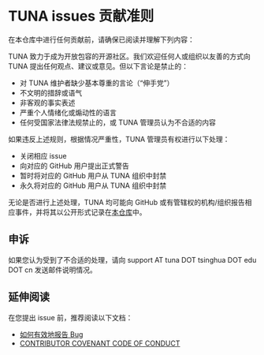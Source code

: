 # TUNA issues 贡献准则

在本仓库中进行任何贡献前，请确保已阅读并理解下列内容：

TUNA 致力于成为开放包容的开源社区。我们欢迎任何人或组织以友善的方式向 TUNA 提出任何观点、建议或意见。但以下言论是禁止的：

* 对 TUNA 维护者缺少基本尊重的言论（“伸手党”）
* 不文明的措辞或语气
* 非客观的事实表述
* 严重个人情绪化或煽动性的语言
* 任何受国家法律法规禁止的，或 TUNA 管理员认为不合适的内容

如果违反上述规则，根据情况严重性，TUNA 管理员有权进行以下处理：

* 关闭相应 issue
* 向对应的 GitHub 用户提出正式警告
* 暂时将对应的 GitHub 用户从 TUNA 组织中封禁
* 永久将对应的 GitHub 用户从 TUNA 组织中封禁

无论是否进行上述处理，TUNA 均可能向 GitHub 或有管辖权的机构/组织报告相应事件，并将其以公开形式记录在[本仓库](https://github.com/tuna/issues/issues/1399)中。

## 申诉

如果您认为受到了不合适的处理，请向 support AT tuna DOT tsinghua DOT edu DOT cn 发送邮件说明情况。

## 延伸阅读

在您提出 issue 前，推荐阅读以下文档：

* [如何有效地报告 Bug](https://www.chiark.greenend.org.uk/~sgtatham/bugs-cn.html)
* [CONTRIBUTOR COVENANT CODE OF CONDUCT](https://www.contributor-covenant.org/version/2/0/code_of_conduct/)
